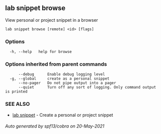 ## lab snippet browse

View personal or project snippet in a browser

```
lab snippet browse [remote] <id> [flags]
```

### Options

```
  -h, --help   help for browse
```

### Options inherited from parent commands

```
      --debug      Enable debug logging level
  -g, --global     create as a personal snippet
      --no-pager   Do not pipe output into a pager
      --quiet      Turn off any sort of logging. Only command output is printed
```

### SEE ALSO

* [lab snippet](lab_snippet.md)	 - Create a personal or project snippet

###### Auto generated by spf13/cobra on 20-May-2021
